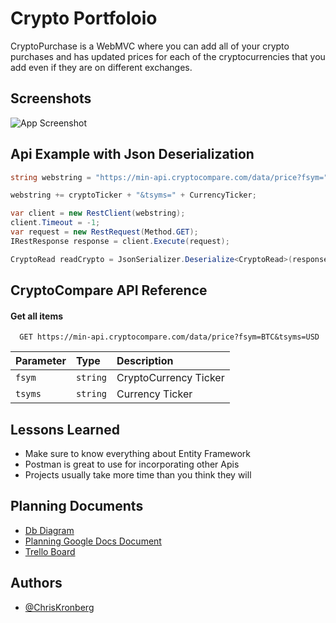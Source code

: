 # Crypto Portfoloio

CryptoPurchase is a WebMVC where you can add all of your crypto purchases and has updated prices for each of the cryptocurrencies that you add even if they are on different exchanges.


## Screenshots

![App Screenshot](https://via.placeholder.com/468x300?text=App+Screenshot+Here)

  
## Api Example with Json Deserialization

```csharp
string webstring = "https://min-api.cryptocompare.com/data/price?fsym=";

webstring += cryptoTicker + "&tsyms=" + CurrencyTicker;

var client = new RestClient(webstring);
client.Timeout = -1;
var request = new RestRequest(Method.GET);
IRestResponse response = client.Execute(request);

CryptoRead readCrypto = JsonSerializer.Deserialize<CryptoRead>(response.Content);
```
## CryptoCompare API Reference

#### Get all items

```http
  GET https://min-api.cryptocompare.com/data/price?fsym=BTC&tsyms=USD
```

| Parameter | Type     | Description                |
| :-------- | :------- | :------------------------- |
| `fsym`    | `string` |  CryptoCurrency Ticker     |
| `tsyms`   | `string` |  Currency Ticker           |


  
## Lessons Learned

- Make sure to know everything about Entity Framework
- Postman is great to use for incorporating other Apis
- Projects usually take more time than you think they will

  
## Planning Documents
 - [Db Diagram](https://dbdiagram.io/d/60ede4994ed9be1c05cb4619)
 - [Planning Google Docs Document](https://docs.google.com/document/d/1yWl6uiD4cFZYBNSpcVk9DFET8Ghd718Bl_GFlchiYxk/edit?usp=sharing)
 - [Trello Board](https://trello.com/b/8xELOVls/cryptocurrency-portfolio)
  
## Authors

- [@ChrisKronberg](https://www.github.com/ckronber)
